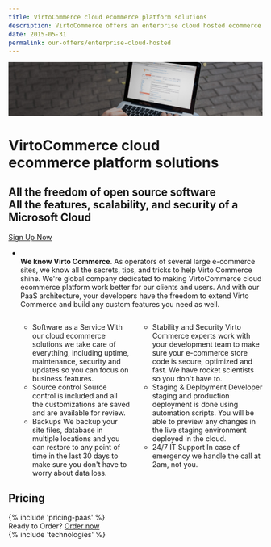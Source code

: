 ```yaml
---
title: VirtoCommerce cloud ecommerce platform solutions
description: VirtoCommerce offers an enterprise cloud hosted ecommerce platform designed to expand sales with simple and exciting ecommerce solutions.
date: 2015-05-31
permalink: our-offers/enterprise-cloud-hosted
---
```

<div class="slider">
	<img alt="" src="../assets/images/bg-enterprise.jpg" class="slider-bg">
	<div class="responsive">
		<div class="slider-info">
			<h1 class="slider-title">VirtoCommerce cloud<br />ecommerce platform solutions</h1>
			<h2 class="slider-descr">
				All the freedom of open source software <br /> 
				All the  features, scalability, and security of a Microsoft Cloud
			</h2>
			<a class="button fill" href="/contact-us">Sign Up Now</a>
		</div>
	</div>
</div>
<!-- Proposal -->
<div class="roadmap __responsive">
	<ul class="list">
		<li class="list-item">
			<p class="roadmap-descr">
			<br/><b>We know Virto Commerce</b>. As operators of several large
			e-commerce sites, we know all the secrets, tips, and tricks to help Virto Commerce shine. We're global company dedicated to making VirtoCommerce cloud ecommerce platform work better for our clients and users.  
			And with our PaaS architecture, your developers have the freedom to extend Virto Commerce and build any custom features you need as well. 
			</p>
			<div class="columns">
				<div class="column">
					<div class="block">
						<ul class="list">
							<li>
								<span class="title">Software as a Service</span>
								<span class="descr">With our cloud ecommerce solutions we take care of everything, including uptime, maintenance, security and updates so you
			can focus on business features.</span>
							</li>
							<li>
								<span class="title">Source control</span>
								<span class="descr">Source control is included and all the customizations are saved and are available for review.</span>
							</li>
							<li>
								<span class="title">
									Backups
								</span>
								<span class="descr">We backup your site files, database in multiple locations and you can restore to any point of time
				in the last 30 days to make sure you don't have to worry about data loss.</span>
							</li>
						</ul>
					</div>
				</div>
				<div class="column">
					<div class="block">
						<ul class="list">
							<li>
								<span class="title">
									Stability and Security
								</span>
								<span class="descr">Virto Commerce experts work with your development team to make sure your e-commerce store code is secure,
			optimized and fast. We have rocket scientists so you don't have to.
							</li>
							<li>
								<span class="title">Staging & Deployment</span>
								<span class="descr">Developer staging and production deployment is done using automation scripts. You will be able to preview
								any changes in the live staging environment deployed in the cloud.</span>
							</li>
							<li>
								<span class="title">
									24/7 IT Support
								</span>
								<span class="descr">In case of emergency we handle the call at 2am, not you.</span>
							</li>
						</ul>
					</div>
				</div>
			</div>
		</li>
	</ul>
</div>
<div class="responsive">
	<h2 class="head-title">Pricing</h2>
	{% include 'pricing-paas' %}
</div>
<div class="try-it">
	<span class="try-it-text">Ready to Order?</span> <a class="button fill" href="/contact-us">Order now</a>
</div>
{% include 'technologies' %}
